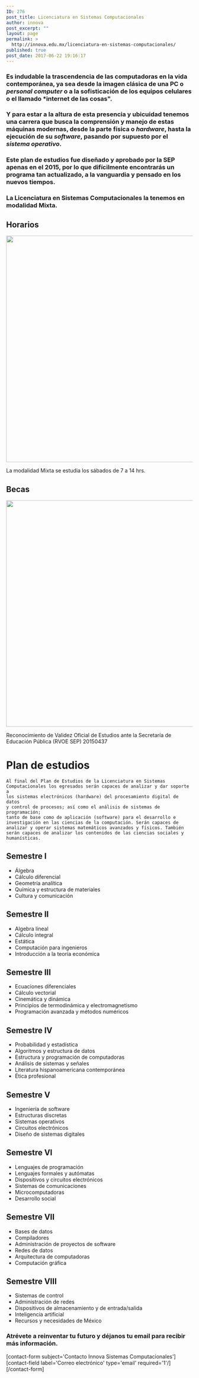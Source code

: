```yaml
---
ID: 276
post_title: Licenciatura en Sistemas Computacionales
author: innova
post_excerpt: ""
layout: page
permalink: >
  http://innova.edu.mx/licenciatura-en-sistemas-computacionales/
published: true
post_date: 2017-06-22 19:16:17
---
```

### Es indudable la trascendencia de las computadoras en la vida contemporánea, ya sea desde la imagen clásica de una PC o *personal computer* o a la sofisticación de los equipos celulares o el llamado *internet de las cosas".

### Y para estar a la altura de esta presencia y ubicuidad tenemos una carrera que busca la comprensión y manejo de estas máquinas modernas, desde la parte física o *hardware*, hasta la ejecución de su *software*, pasando por supuesto por el *sistema operativo*.

### Este plan de estudios fue diseñado y aprobado por la SEP apenas en el 2015, por lo que difícilmente encontrarás un programa tan actualizado, a la vanguardia y pensado en los nuevos tiempos.

### La Licenciatura en Sistemas Computacionales la tenemos en modalidad **Mixta**.

## Horarios

<img src="http://innova.edu.mx/wp-content/uploads/2017/06/PromocionVerano2017Horarios.png" alt="" width="792" height="612" class="alignnone size-full wp-image-334">

La modalidad Mixta se estudia los sábados de 7 a 14 hrs.

## Becas

<img src="http://innova.edu.mx/wp-content/uploads/2017/06/PromocionVerano2017.png" alt="" width="792" height="612" class="alignnone size-full wp-image-335">

Reconocimiento de Validez Oficial de Estudios ante la Secretaría de Educación Pública (RVOE SEP) 20150437

# Plan de estudios

<code>Al final del Plan de Estudios de la Licenciatura en Sistemas Computacionales los egresados serán capaces de analizar y dar soporte a los sistemas electrónicos (hardware) del procesamiento digital de datos y control de procesos; así como el análisis de sistemas de programación; tanto de base como de aplicación (software) para el desarrollo e investigación en las ciencias de la computación. Serán capaces de analizar y operar sistemas matemáticos avanzados y físicos. También serán capaces de analizar los contenidos de las ciencias sociales y humanísticas. </code>

## Semestre I

* Álgebra
* Cálculo diferencial
* Geometría analítica
* Química y estructura de materiales
* Cultura y comunicación

## Semestre II

* Algebra lineal
* Cálculo integral
* Estática
* Computación para ingenieros
* Introducción a la teoría  económica

## Semestre III

* Ecuaciones diferenciales
* Cálculo vectorial
* Cinemática y dinámica
* Principios de termodinámica y electromagnetismo
* Programación avanzada y métodos numéricos

## Semestre IV

* Probabilidad y estadística
* Algoritmos y estructura de datos
* Estructura y programación  de computadoras
* Análisis de sistemas y señales
* Literatura hispanoamericana contemporánea
* Ética profesional

## Semestre V

* Ingeniería de software
* Estructuras discretas
* Sistemas operativos
* Circuitos electrónicos
* Diseño de sistemas digitales

## Semestre VI

* Lenguajes de programación
* Lenguajes formales y autómatas
* Dispositivos y circuitos electrónicos
* Sistemas de comunicaciones
* Microcomputadoras
* Desarrollo social

## Semestre VII

* Bases de datos
* Compiladores
* Administración de proyectos de software
* Redes de datos
* Arquitectura de computadoras
* Computación gráfica

## Semestre VIII

* Sistemas de control
* Administración de redes
* Dispositivos de almacenamiento y de entrada/salida
* Inteligencia artificial
* Recursos y necesidades de México

### <strong>Atrévete a reinventar tu futuro</strong> y déjanos tu email para recibir más información.
[contact-form subject='Contacto Innova Sistemas Computacionales'][contact-field label='Correo electrónico' type='email' required='1'/][/contact-form]